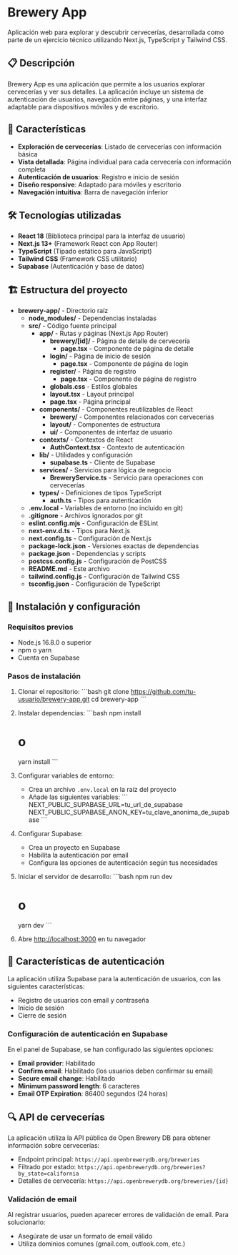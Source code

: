 # Brewery App

Aplicación web para explorar y descubrir cervecerías, desarrollada como parte de un ejercicio técnico utilizando Next.js, TypeScript y Tailwind CSS.

## 📋 Descripción

Brewery App es una aplicación que permite a los usuarios explorar cervecerías y ver sus detalles. La aplicación incluye un sistema de autenticación de usuarios, navegación entre páginas, y una interfaz adaptable para dispositivos móviles y de escritorio.

## 🚀 Características

- **Exploración de cervecerías**: Listado de cervecerías con información básica
- **Vista detallada**: Página individual para cada cervecería con información completa
- **Autenticación de usuarios**: Registro e inicio de sesión
- **Diseño responsive**: Adaptado para móviles y escritorio
- **Navegación intuitiva**: Barra de navegación inferior

## 🛠️ Tecnologías utilizadas

- **React 18** (Biblioteca principal para la interfaz de usuario)
- **Next.js 13+** (Framework React con App Router)
- **TypeScript** (Tipado estático para JavaScript)
- **Tailwind CSS** (Framework CSS utilitario)
- **Supabase** (Autenticación y base de datos)

## 🏗️ Estructura del proyecto

- **brewery-app/** - Directorio raíz
  - **node_modules/** - Dependencias instaladas
  - **src/** - Código fuente principal
    - **app/** - Rutas y páginas (Next.js App Router)
      - **brewery/[id]/** - Página de detalle de cervecería
        - **page.tsx** - Componente de página de detalle
      - **login/** - Página de inicio de sesión
        - **page.tsx** - Componente de página de login
      - **register/** - Página de registro
        - **page.tsx** - Componente de página de registro
      - **globals.css** - Estilos globales
      - **layout.tsx** - Layout principal
      - **page.tsx** - Página principal
    - **components/** - Componentes reutilizables de React
      - **brewery/** - Componentes relacionados con cervecerías
      - **layout/** - Componentes de estructura
      - **ui/** - Componentes de interfaz de usuario
    - **contexts/** - Contextos de React
      - **AuthContext.tsx** - Contexto de autenticación
    - **lib/** - Utilidades y configuración
      - **supabase.ts** - Cliente de Supabase
    - **services/** - Servicios para lógica de negocio
      - **BreweryService.ts** - Servicio para operaciones con cervecerías
    - **types/** - Definiciones de tipos TypeScript
      - **auth.ts** - Tipos para autenticación
  - **.env.local** - Variables de entorno (no incluido en git)
  - **.gitignore** - Archivos ignorados por git
  - **eslint.config.mjs** - Configuración de ESLint
  - **next-env.d.ts** - Tipos para Next.js
  - **next.config.ts** - Configuración de Next.js
  - **package-lock.json** - Versiones exactas de dependencias
  - **package.json** - Dependencias y scripts
  - **postcss.config.js** - Configuración de PostCSS
  - **README.md** - Este archivo
  - **tailwind.config.js** - Configuración de Tailwind CSS
  - **tsconfig.json** - Configuración de TypeScript

## 🔧 Instalación y configuración

### Requisitos previos

- Node.js 16.8.0 o superior
- npm o yarn
- Cuenta en Supabase

### Pasos de instalación

1. Clonar el repositorio:
   \`\`\`bash
   git clone https://github.com/tu-usuario/brewery-app.git
   cd brewery-app
   \`\`\`

2. Instalar dependencias:
   \`\`\`bash
   npm install

   # o

   yarn install
   \`\`\`

3. Configurar variables de entorno:

   - Crea un archivo `.env.local` en la raíz del proyecto
   - Añade las siguientes variables:
     \`\`\`
     NEXT_PUBLIC_SUPABASE_URL=tu_url_de_supabase
     NEXT_PUBLIC_SUPABASE_ANON_KEY=tu_clave_anonima_de_supabase
     \`\`\`

4. Configurar Supabase:

   - Crea un proyecto en Supabase
   - Habilita la autenticación por email
   - Configura las opciones de autenticación según tus necesidades

5. Iniciar el servidor de desarrollo:
   \`\`\`bash
   npm run dev

   # o

   yarn dev
   \`\`\`

6. Abre [http://localhost:3000](http://localhost:3000) en tu navegador

## 📝 Características de autenticación

La aplicación utiliza Supabase para la autenticación de usuarios, con las siguientes características:

- Registro de usuarios con email y contraseña
- Inicio de sesión
- Cierre de sesión

### Configuración de autenticación en Supabase

En el panel de Supabase, se han configurado las siguientes opciones:

- **Email provider**: Habilitado
- **Confirm email**: Habilitado (los usuarios deben confirmar su email)
- **Secure email change**: Habilitado
- **Minimum password length**: 6 caracteres
- **Email OTP Expiration**: 86400 segundos (24 horas)

## 🔍 API de cervecerías

La aplicación utiliza la API pública de Open Brewery DB para obtener información sobre cervecerías:

- Endpoint principal: `https://api.openbrewerydb.org/breweries`
- Filtrado por estado: `https://api.openbrewerydb.org/breweries?by_state=california`
- Detalles de cervecería: `https://api.openbrewerydb.org/breweries/{id}`

### Validación de email

Al registrar usuarios, pueden aparecer errores de validación de email. Para solucionarlo:

- Asegúrate de usar un formato de email válido
- Utiliza dominios comunes (gmail.com, outlook.com, etc.)
